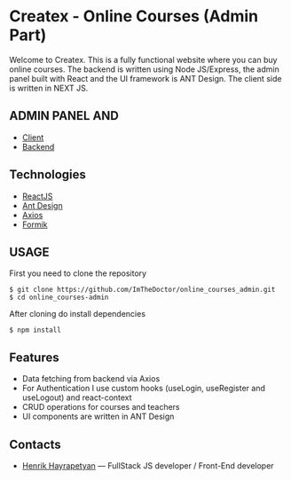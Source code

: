 # Createx - Online Courses (Admin Part)

Welcome to Createx. This is a fully functional website where you can buy online courses. The backend is written using Node JS/Express, the admin panel built with React and the UI framework is ANT Design. The client side is written in NEXT JS.

## ADMIN PANEL AND  

- [Client](https://github.com/ImTheDoctor/online_courses-Frontend)
- [Backend](https://github.com/ImTheDoctor/online_courses-Backend)

## Technologies

- [ReactJS](https://reactjs.org/)
- [Ant Design](https://ant.design/)
- [Axios](https://axios-http.com/docs/intro)
- [Formik](https://formik.org/)

## USAGE

First you need to clone the repository 

```
$ git clone https://github.com/ImTheDoctor/online_courses_admin.git
$ cd online_courses-admin
```

After cloning do install dependencies

```
$ npm install
```

## Features

- Data fetching from backend via Axios
- For Authentication I use custom hooks (useLogin, useRegister and useLogout) and react-context
- CRUD operations for courses and teachers
- UI components are written in ANT Design

## Contacts

- [Henrik Hayrapetyan](https://www.linkedin.com/in/henrik-hayrapetyan/) — FullStack JS developer / Front-End developer